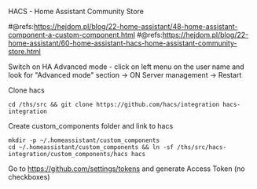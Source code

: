 
HACS - Home Assistant Community Store


#@refs:https://hejdom.pl/blog/22-home-assistant/48-home-assistant-component-a-custom-component.html
#@refs:https://hejdom.pl/blog/22-home-assistant/60-home-assistant-hacs-home-assistant-community-store.html


Switch on HA Advanced mode - click on left menu on the user name and look for "Advanced mode" section -> ON
Server management -> Restart


Clone hacs
```
cd /ths/src && git clone https://github.com/hacs/integration hacs-integration
```

Create custom_components folder and link to hacs
```
mkdir -p ~/.homeassistant/custom_components
cd ~/.homeassistant/custom_components && ln -sf /ths/src/hacs-integration/custom_components/hacs hacs
```

Go to  https://github.com/settings/tokens and generate  Access Token (no checkboxes)
